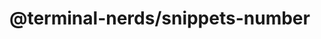 # @terminal-nerds/snippets-number<!-- markdownlint-disable line-length list-marker-space no-duplicate-header ul-style ul-indent no-bare-urls -->
